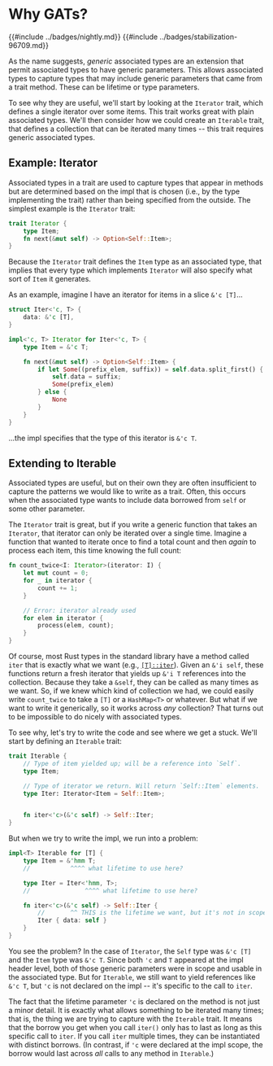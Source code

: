 # Why GATs?

{{#include ../badges/nightly.md}} {{#include ../badges/stabilization-96709.md}}

As the name suggests, *generic* associated types are an extension that permit associated types to have generic parameters. This allows associated types to capture types that may include generic parameters that came from a trait method. These can be lifetime or type parameters.

To see why they are useful, we'll start by looking at the `Iterator` trait, which defines a single iterator over some items. This trait works great with plain associated types. We'll then consider how we could create an `Iterable` trait, that defines a collection that can be iterated many times -- this trait requires generic associated types.

## Example: Iterator

Associated types in a trait are used to capture types that appear in methods but are determined based on the impl that is chosen (i.e., by the type implementing the trait) rather than being specified from the outside. The simplest example is the `Iterator` trait:

```rust
trait Iterator {
    type Item;
    fn next(&mut self) -> Option<Self::Item>;
}
```

Because the `Iterator` trait defines the `Item` type as an associated type, that implies that every type which implements `Iterator` will also specify what sort of `Item` it generates.

As an example, imagine I have an iterator for items in a slice `&'c [T]`...

```rust
struct Iter<'c, T> {
    data: &'c [T],
}

impl<'c, T> Iterator for Iter<'c, T> {
    type Item = &'c T;

    fn next(&mut self) -> Option<Self::Item> {
        if let Some((prefix_elem, suffix)) = self.data.split_first() {
            self.data = suffix;
            Some(prefix_elem)
        } else {
            None
        }
    }
}
```

...the impl specifies that the type of this iterator is `&'c T`.

## Extending to Iterable

Associated types are useful, but on their own they are often insufficient to capture the patterns we would like to write as a trait. Often, this occurs when the associated type wants to include data borrowed from `self` or some other parameter.

The `Iterator` trait is great, but if you write a generic function that takes an `Iterator`, that iterator can only be iterated over a single time. Imagine a function that wanted to iterate once to find a total count and then *again* to process each item, this time knowing the full count:

```rust
fn count_twice<I: Iterator>(iterator: I) {
    let mut count = 0;
    for _ in iterator {
        count += 1;
    }

    // Error: iterator already used
    for elem in iterator {
        process(elem, count);
    }
}
```

Of course, most Rust types in the standard library have a method called `iter` that is exactly what we want (e.g., [`[T]::iter`](https://doc.rust-lang.org/std/primitive.slice.html#method.iter)). Given an `&'i self`, these functions return a fresh iterator that yields up `&'i T` references into the collection. Because they take a `&self`, they can be called as many times as we want. So, if we knew which kind of collection we had, we could easily write `count_twice` to take a `[T]` or a `HashMap<T>` or whatever. But what if we want to write it generically, so it works across *any* collection? That turns out to be impossible to do nicely with associated types.

To see why, let's try to write the code and see where we get a stuck. We'll start by defining an `Iterable` trait:

```rust
trait Iterable {
    // Type of item yielded up; will be a reference into `Self`.
    type Item;

    // Type of iterator we return. Will return `Self::Item` elements.
    type Iter: Iterator<Item = Self::Item>;


    fn iter<'c>(&'c self) -> Self::Iter;
}
```

But when we try to write the impl, we run into a problem:

```rust
impl<T> Iterable for [T] {
    type Item = &'hmm T;
    //           ^^^^ what lifetime to use here?

    type Iter = Iter<'hmm, T>;
    //               ^^^^ what lifetime to use here?

    fn iter<'c>(&'c self) -> Self::Iter {
        //       ^^ THIS is the lifetime we want, but it's not in scope!
        Iter { data: self }
    }
}
```

You see the problem? In the case of `Iterator`, the `Self` type was `&'c [T]` and the `Item` type was `&'c T`. Since both `'c` and `T` appeared at the impl header level, both of those generic parameters were in scope and usable in the associated type. But for `Iterable`, we still want to yield references like `&'c T`, but `'c` is not declared on the impl -- it's specific to the call to `iter`. 

The fact that the lifetime parameter `'c` is declared on the method is not just a minor detail. It is exactly what allows something to be iterated many times; that is, the thing we are trying to capture with the `Iterable` trait. It means that the borrow you get when you call `iter()` only has to last as long as this specific call to `iter`. If you call `iter` multiple times, they can be instantiated with distinct borrows. (In contrast, if `'c` were declared at the impl scope, the borrow would last across *all* calls to any method in `Iterable`.)
